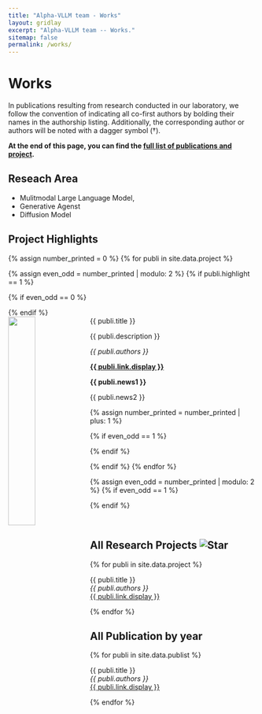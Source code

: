 ```yaml
---
title: "Alpha-VLLM team - Works"
layout: gridlay
excerpt: "Alpha-VLLM team -- Works."
sitemap: false
permalink: /works/
---
```



# Works

In publications resulting from research conducted in our laboratory, we follow the convention of indicating all co-first authors by bolding their names in the authorship listing. Additionally, the corresponding author or authors will be noted with a dagger symbol (†). 

**At the end of this page, you can find the [full list of publications and project](#All-Publication-by-year).**

## Reseach Area
- Mulitmodal Large Language Model, 
- Generative Agenst
- Diffusion Model

## Project Highlights 

{% assign number_printed = 0 %}
{% for publi in site.data.project %}

{% assign even_odd = number_printed | modulo: 2 %}
{% if publi.highlight == 1 %}

{% if even_odd == 0 %}
<div class="row">
{% endif %}

<div class="col-sm-6 clearfix">
 <div class="well">
  <pubtit>{{ publi.title }}</pubtit>
  <img src="{{ site.url }}{{ site.baseurl }}/images/propic/{{ publi.image }}" class="img-responsive" width="33%" style="float: left" />
  <p>{{ publi.description }}</p>
  <p><em>{{ publi.authors }}</em></p>
  <p><strong><a href="{{ publi.link.url }}">{{ publi.link.display }}</a></strong></p>
  <p class="text-danger"><strong> {{ publi.news1 }}</strong></p>
  <p> {{ publi.news2 }}</p>
 </div>
</div>

{% assign number_printed = number_printed | plus: 1 %}

{% if even_odd == 1 %}
</div>
{% endif %}

{% endif %}
{% endfor %}

{% assign even_odd = number_printed | modulo: 2 %}
{% if even_odd == 1 %}
</div>
{% endif %}

<p> &nbsp; </p>

## All Research Projects  ![Star](https://img.shields.io/badge/Overall_Stars-10k+-blue?style=social&logo=github)

{% for publi in site.data.project %}

  {{ publi.title }} <br />
  <em>{{ publi.authors }} </em><br /><a href="{{ publi.link.url }}">{{ publi.link.display }}</a>

{% endfor %}

## All Publication by year

{% for publi in site.data.publist %}

  {{ publi.title }} <br />
  <em>{{ publi.authors }} </em><br /><a href="{{ publi.link.url }}">{{ publi.link.display }}</a>

{% endfor %}








